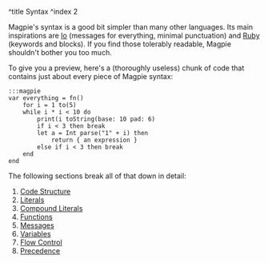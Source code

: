 ^title Syntax
^index 2

Magpie's syntax is a good bit simpler than many other languages. Its main inspirations are [Io](http://www.iolanguage.com/) (messages for everything, minimal punctuation) and [Ruby](http://www.ruby-lang.org/en/) (keywords and blocks). If you find those tolerably readable, Magpie shouldn't bother you too much.

To give you a preview, here's a (thoroughly useless) chunk of code that contains just about every piece of Magpie syntax:

    :::magpie
    var everything = fn()
        for i = 1 to(5)
        while i * i < 10 do
            print(i toString(base: 10 pad: 6)
            if i < 3 then break
            let a = Int parse("1" + i) then
                return { an expression }
            else if i < 3 then break
        end
    end

The following sections break all of that down in detail:

1. [Code Structure](syntax/code-structure.html)
1. [Literals](syntax/literals.html)
1. [Compound Literals](syntax/compound-literals.html)
1. [Functions](syntax/functions.html)
1. [Messages](syntax/messages.html)
1. [Variables](syntax/variables.html)
1. [Flow Control](syntax/flow-control.html)
1. [Precedence](syntax/precedence.html)
